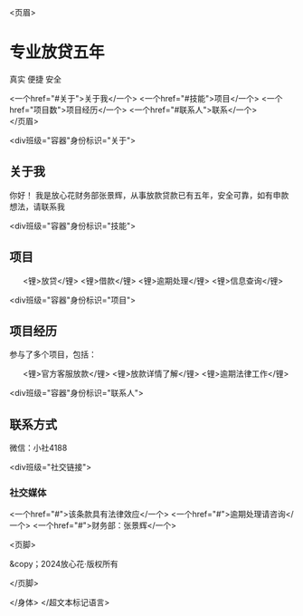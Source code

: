 

<页眉>
    <H1>专业放贷五年</H1>
    <p>真实 便捷 安全</p>
    <NAV>
<一个href="#关于">关于我</一个>
<一个href="#技能">项目</一个>
<一个href="项目数">项目经历</一个>
<一个href="#联系人">联系</一个>
    </NAV>
</页眉>

<div班级="容器"身份标识="关于">
    <H2>关于我</H2>
    <p>你好！ 我是放心花财务部张景辉，从事放款贷款已有五年，安全可靠，如有申款想法，请联系我</p>
</div>

<div班级="容器"身份标识="技能">
    <H2>项目</H2>
    <UL>
<锂>放贷</锂>
<锂>借款</锂>
<锂>逾期处理</锂>
<锂>信息查询</锂>
    </UL>
</div>

<div班级="容器"身份标识="项目">
    <H2>项目经历</H2>
    <p>参与了多个项目，包括：</p>
    <UL>
<锂>官方客服放款</锂>
<锂>放款详情了解</锂>
<锂>逾期法律工作</锂>
    </UL>
</div>

<div班级="容器"身份标识="联系人">
    <H2>联系方式</H2>
    <p>微信：小社4188</p>
<div班级="社交链接">
        <H3>社交媒体</H3>
<一个href="#">该条款具有法律效应</一个>
<一个href="#">逾期处理请咨询</一个>
<一个href="#">财务部：张景辉</一个>
    </div>
</div>

<页脚>
    <p>&copy；2024放心花·版权所有</p>
</页脚>

</身体>
</超文本标记语言>
